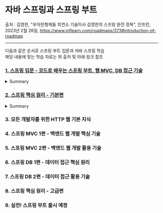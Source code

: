 # 자바 스프링과 스프링 부트
  출처 : 김영한, "우아한형제들 최연소 기술이사 김영한의 스프링 완전 정복", 인프런, 2023년 2월 26일, https://www.inflearn.com/roadmaps/373#introduction-of-roadmap

* * *

다음과 같은 순서로 스프링 부트 입문과 자바 스프링 학습   
해당 내용에 맞는 학습 자료는 위 출처 및 아래 링크 참조

### [1. 스프링 입문 - 코드로 배우는 스프링 부트, 웹 MVC, DB 접근 기술](https://github.com/Son-Sumin/springboot-notes/tree/main/springboot-hello)   
<details>
    <summary> Summary </summary>
<br>

  #### 실제 동작하는 간단한 웹 애플리케이션을 다음 순서로 만든다
  - 스프링 프로젝트 생성
  - 스프링 부트로 웹 서버 실행
  - 회원 도메인 개발
  - 웹 MVC 개발
  - DB 연동 - JDBC, JPA, 스프링 데이터 JPA
  - 테스트 케이스 작성
 
<br><br>
</details>
 
### [2. 스프링 핵심 원리 - 기본편](https://github.com/Son-Sumin/springboot-notes/tree/main/springboot-hello2)   
<details>
    <summary> Summary </summary>
<br>

  #### 실제 동작하는 간단한 웹 애플리케이션을 다음 순서로 만든다
  - 스프링 프로젝트 생성
  - 스프링 부트로 웹 서버 실행
  - 회원 도메인 개발
  - 웹 MVC 개발
  - DB 연동 - JDBC, JPA, 스프링 데이터 JPA
  - 테스트 케이스 작성
 
<br><br>
</details>

### 3. 모든 개발자를 위한 HTTP 웹 기본 지식   
### 4. 스프링 MVC 1편 - 백엔드 웹 개발 핵심 기술   
### 5. 스프링 MVC 2편 - 백엔드 웹 개발 활용 기술   
### 6. 스프링 DB 1편 - 데이터 접근 핵심 원리   
### 7. 스프링 DB 2편 - 데이터 접근 활용 기술   
### 8. 스프링 핵심 원리 - 고급편   
### 9. 실전! 스프링 부트  출시 예정   
